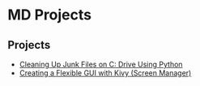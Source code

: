 # MD Projects

## Projects
- [Cleaning Up Junk Files on C: Drive Using Python](projects/project00.md)
- [Creating a Flexible GUI with Kivy (Screen Manager)](projects/project01.md)
